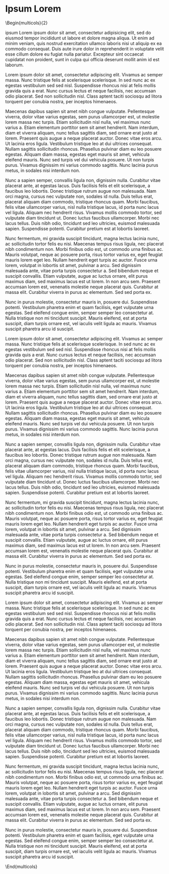# Ipsum Lorem

\Begin{multicols}{2}

ipsum Lorem ipsum dolor sit amet, consectetur adipisicing elit, sed do eiusmod tempor incididunt ut labore et dolore magna aliqua. Ut enim ad minim veniam, quis nostrud exercitation ullamco laboris nisi ut aliquip ex ea commodo consequat. Duis aute irure dolor in reprehenderit in voluptate velit esse cillum dolore eu fugiat nulla pariatur. Excepteur sint occaecat cupidatat non proident, sunt in culpa qui officia deserunt mollit anim id est laborum.

Lorem ipsum dolor sit amet, consectetur adipiscing elit. Vivamus ac semper massa. Nunc tristique felis at scelerisque scelerisque. In sed nunc ac ex egestas vestibulum sed sed nisl. Suspendisse rhoncus nisi at felis mollis gravida quis a erat. Nunc cursus lectus et neque facilisis, nec accumsan odio placerat. Sed non sollicitudin nisl. Class aptent taciti sociosqu ad litora torquent per conubia nostra, per inceptos himenaeos.

Maecenas dapibus sapien sit amet nibh congue vulputate. Pellentesque viverra, dolor vitae varius egestas, sem purus ullamcorper est, ut molestie lorem massa nec turpis. Etiam sollicitudin nisl nulla, vel maximus nunc varius a. Etiam elementum porttitor sem sit amet hendrerit. Nam interdum, diam et viverra aliquam, nunc tellus sagittis diam, sed ornare erat justo at lorem. Praesent quis augue a neque placerat auctor. Donec vitae eros arcu. Ut lacinia eros ligula. Vestibulum tristique leo at dui ultrices consequat. Nullam sagittis sollicitudin rhoncus. Phasellus pulvinar diam eu leo posuere egestas. Aliquam diam massa, egestas eget mauris sit amet, vehicula eleifend mauris. Nunc sed turpis vel dui vehicula posuere. Ut non turpis purus. Vivamus dignissim mi varius commodo sagittis. Nunc lacinia purus metus, in sodales nisi interdum non.

Nunc a sapien semper, convallis ligula non, dignissim nulla. Curabitur vitae placerat ante, at egestas lacus. Duis facilisis felis et elit scelerisque, a faucibus leo lobortis. Donec tristique rutrum augue non malesuada. Nam orci magna, cursus nec vulputate non, sodales id nulla. Duis tellus erat, placerat aliquam diam commodo, tristique rhoncus quam. Morbi faucibus, felis vitae ullamcorper varius, nisl nulla tristique lacus, id porta nunc lacus vel ligula. Aliquam nec hendrerit risus. Vivamus mollis commodo tortor, sed vulputate diam tincidunt ut. Donec luctus faucibus ullamcorper. Morbi nec lacus tellus. Duis nibh odio, tincidunt sed leo ultricies, euismod malesuada sapien. Suspendisse potenti. Curabitur pretium est at lobortis laoreet.

Nunc fermentum, mi gravida suscipit tincidunt, magna lectus lacinia nunc, ac sollicitudin tortor felis eu nisi. Maecenas tempus risus ligula, nec placerat nibh condimentum non. Morbi finibus odio est, ut commodo urna finibus ac. Mauris volutpat, neque ac posuere porta, risus tortor varius ex, eget feugiat mauris lorem eget leo. Nullam hendrerit eget turpis ac auctor. Fusce urna lorem, volutpat in lobortis sit amet, pulvinar a arcu. Sed dignissim malesuada ante, vitae porta turpis consectetur a. Sed bibendum neque et suscipit convallis. Etiam vulputate, augue ac luctus ornare, elit purus maximus diam, sed maximus lacus est ut lorem. In non arcu sem. Praesent accumsan lorem est, venenatis molestie neque placerat quis. Curabitur at massa elit. Curabitur viverra in purus ac elementum. Sed sed porta ex.

Nunc in purus molestie, consectetur mauris in, posuere dui. Suspendisse potenti. Vestibulum pharetra enim et quam facilisis, eget vulputate urna egestas. Sed eleifend congue enim, semper semper leo consectetur at. Nulla tristique non mi tincidunt suscipit. Mauris eleifend, est at porta suscipit, diam turpis ornare est, vel iaculis velit ligula ac mauris. Vivamus suscipit pharetra arcu id suscipit.

Lorem ipsum dolor sit amet, consectetur adipiscing elit. Vivamus ac semper massa. Nunc tristique felis at scelerisque scelerisque. In sed nunc ac ex egestas vestibulum sed sed nisl. Suspendisse rhoncus nisi at felis mollis gravida quis a erat. Nunc cursus lectus et neque facilisis, nec accumsan odio placerat. Sed non sollicitudin nisl. Class aptent taciti sociosqu ad litora torquent per conubia nostra, per inceptos himenaeos.

Maecenas dapibus sapien sit amet nibh congue vulputate. Pellentesque viverra, dolor vitae varius egestas, sem purus ullamcorper est, ut molestie lorem massa nec turpis. Etiam sollicitudin nisl nulla, vel maximus nunc varius a. Etiam elementum porttitor sem sit amet hendrerit. Nam interdum, diam et viverra aliquam, nunc tellus sagittis diam, sed ornare erat justo at lorem. Praesent quis augue a neque placerat auctor. Donec vitae eros arcu. Ut lacinia eros ligula. Vestibulum tristique leo at dui ultrices consequat. Nullam sagittis sollicitudin rhoncus. Phasellus pulvinar diam eu leo posuere egestas. Aliquam diam massa, egestas eget mauris sit amet, vehicula eleifend mauris. Nunc sed turpis vel dui vehicula posuere. Ut non turpis purus. Vivamus dignissim mi varius commodo sagittis. Nunc lacinia purus metus, in sodales nisi interdum non.

Nunc a sapien semper, convallis ligula non, dignissim nulla. Curabitur vitae placerat ante, at egestas lacus. Duis facilisis felis et elit scelerisque, a faucibus leo lobortis. Donec tristique rutrum augue non malesuada. Nam orci magna, cursus nec vulputate non, sodales id nulla. Duis tellus erat, placerat aliquam diam commodo, tristique rhoncus quam. Morbi faucibus, felis vitae ullamcorper varius, nisl nulla tristique lacus, id porta nunc lacus vel ligula. Aliquam nec hendrerit risus. Vivamus mollis commodo tortor, sed vulputate diam tincidunt ut. Donec luctus faucibus ullamcorper. Morbi nec lacus tellus. Duis nibh odio, tincidunt sed leo ultricies, euismod malesuada sapien. Suspendisse potenti. Curabitur pretium est at lobortis laoreet.

Nunc fermentum, mi gravida suscipit tincidunt, magna lectus lacinia nunc, ac sollicitudin tortor felis eu nisi. Maecenas tempus risus ligula, nec placerat nibh condimentum non. Morbi finibus odio est, ut commodo urna finibus ac. Mauris volutpat, neque ac posuere porta, risus tortor varius ex, eget feugiat mauris lorem eget leo. Nullam hendrerit eget turpis ac auctor. Fusce urna lorem, volutpat in lobortis sit amet, pulvinar a arcu. Sed dignissim malesuada ante, vitae porta turpis consectetur a. Sed bibendum neque et suscipit convallis. Etiam vulputate, augue ac luctus ornare, elit purus maximus diam, sed maximus lacus est ut lorem. In non arcu sem. Praesent accumsan lorem est, venenatis molestie neque placerat quis. Curabitur at massa elit. Curabitur viverra in purus ac elementum. Sed sed porta ex.

Nunc in purus molestie, consectetur mauris in, posuere dui. Suspendisse potenti. Vestibulum pharetra enim et quam facilisis, eget vulputate urna egestas. Sed eleifend congue enim, semper semper leo consectetur at. Nulla tristique non mi tincidunt suscipit. Mauris eleifend, est at porta suscipit, diam turpis ornare est, vel iaculis velit ligula ac mauris. Vivamus suscipit pharetra arcu id suscipit.

Lorem ipsum dolor sit amet, consectetur adipiscing elit. Vivamus ac semper massa. Nunc tristique felis at scelerisque scelerisque. In sed nunc ac ex egestas vestibulum sed sed nisl. Suspendisse rhoncus nisi at felis mollis gravida quis a erat. Nunc cursus lectus et neque facilisis, nec accumsan odio placerat. Sed non sollicitudin nisl. Class aptent taciti sociosqu ad litora torquent per conubia nostra, per inceptos himenaeos.

Maecenas dapibus sapien sit amet nibh congue vulputate. Pellentesque viverra, dolor vitae varius egestas, sem purus ullamcorper est, ut molestie lorem massa nec turpis. Etiam sollicitudin nisl nulla, vel maximus nunc varius a. Etiam elementum porttitor sem sit amet hendrerit. Nam interdum, diam et viverra aliquam, nunc tellus sagittis diam, sed ornare erat justo at lorem. Praesent quis augue a neque placerat auctor. Donec vitae eros arcu. Ut lacinia eros ligula. Vestibulum tristique leo at dui ultrices consequat. Nullam sagittis sollicitudin rhoncus. Phasellus pulvinar diam eu leo posuere egestas. Aliquam diam massa, egestas eget mauris sit amet, vehicula eleifend mauris. Nunc sed turpis vel dui vehicula posuere. Ut non turpis purus. Vivamus dignissim mi varius commodo sagittis. Nunc lacinia purus metus, in sodales nisi interdum non.

Nunc a sapien semper, convallis ligula non, dignissim nulla. Curabitur vitae placerat ante, at egestas lacus. Duis facilisis felis et elit scelerisque, a faucibus leo lobortis. Donec tristique rutrum augue non malesuada. Nam orci magna, cursus nec vulputate non, sodales id nulla. Duis tellus erat, placerat aliquam diam commodo, tristique rhoncus quam. Morbi faucibus, felis vitae ullamcorper varius, nisl nulla tristique lacus, id porta nunc lacus vel ligula. Aliquam nec hendrerit risus. Vivamus mollis commodo tortor, sed vulputate diam tincidunt ut. Donec luctus faucibus ullamcorper. Morbi nec lacus tellus. Duis nibh odio, tincidunt sed leo ultricies, euismod malesuada sapien. Suspendisse potenti. Curabitur pretium est at lobortis laoreet.

Nunc fermentum, mi gravida suscipit tincidunt, magna lectus lacinia nunc, ac sollicitudin tortor felis eu nisi. Maecenas tempus risus ligula, nec placerat nibh condimentum non. Morbi finibus odio est, ut commodo urna finibus ac. Mauris volutpat, neque ac posuere porta, risus tortor varius ex, eget feugiat mauris lorem eget leo. Nullam hendrerit eget turpis ac auctor. Fusce urna lorem, volutpat in lobortis sit amet, pulvinar a arcu. Sed dignissim malesuada ante, vitae porta turpis consectetur a. Sed bibendum neque et suscipit convallis. Etiam vulputate, augue ac luctus ornare, elit purus maximus diam, sed maximus lacus est ut lorem. In non arcu sem. Praesent accumsan lorem est, venenatis molestie neque placerat quis. Curabitur at massa elit. Curabitur viverra in purus ac elementum. Sed sed porta ex.

Nunc in purus molestie, consectetur mauris in, posuere dui. Suspendisse potenti. Vestibulum pharetra enim et quam facilisis, eget vulputate urna egestas. Sed eleifend congue enim, semper semper leo consectetur at. Nulla tristique non mi tincidunt suscipit. Mauris eleifend, est at porta suscipit, diam turpis ornare est, vel iaculis velit ligula ac mauris. Vivamus suscipit pharetra arcu id suscipit.


\End{multicols}
